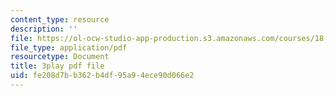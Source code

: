 ```yaml
---
content_type: resource
description: ''
file: https://ol-ocw-studio-app-production.s3.amazonaws.com/courses/18-01sc-single-variable-calculus-fall-2010/fe208d7bb362b4df95a94ece90d066e2_aeXp1zC6Hls.pdf
file_type: application/pdf
resourcetype: Document
title: 3play pdf file
uid: fe208d7b-b362-b4df-95a9-4ece90d066e2
---
```


